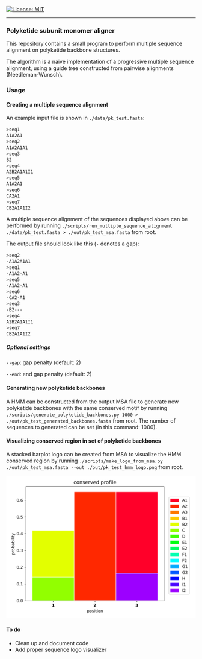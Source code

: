 [![License: MIT](https://img.shields.io/badge/License-MIT-yellow.svg)](https://opensource.org/licenses/MIT)

---

### Polyketide subunit monomer aligner

This repository contains a small program to perform multiple 
sequence alignment on polyketide backbone structures. 

The algorithm is a naive implementation of a progressive multiple sequence
alignment, using a guide tree constructed from pairwise alignments
(Needleman-Wunsch).

### Usage

#### Creating a multiple sequence alignment

An example input file is shown in `./data/pk_test.fasta`:
```text
>seq1
A1A2A1
>seq2
A1A2A1A1
>seq3
B2
>seq4
A2B2A1A1I1
>seq5
A1A2A1
>seq6
CA2A1
>seq7
CB2A1A1I2
```

A multiple sequence alignment of the sequences displayed above can be performed
by running 
`./scripts/run_multiple_sequence_alignment ./data/pk_test.fasta > ./out/pk_test_msa.fasta` 
from root.

The output file should look like this (`-` denotes a gap):
```text
>seq2
-A1A2A1A1
>seq1
-A1A2-A1
>seq5
-A1A2-A1
>seq6
-CA2-A1
>seq3
-B2---
>seq4
A2B2A1A1I1
>seq7
CB2A1A1I2
```

##### Optional settings

`--gap`: gap penalty (default: 2)

`--end`: end gap penalty (default: 2)

#### Generating new polyketide backbones

A HMM can be constructed from the output MSA file to generate new polyketide
backbones with the same conserved motif by running 
`./scripts/generate_polyketide_backbones.py 1000 > ./out/pk_test_generated_backbones.fasta`
from root. The number of sequences to generated can be set (in this command: 1000).

#### Visualizing conserved region in set of polyketide backbones

A stacked barplot logo can be created from MSA to visualize the HMM conserved
region by running 
`./scripts/make_logo_from_msa.py  ./out/pk_test_msa.fasta --out ./out/pk_test_hmm_logo.png`
from root.

![logo](./out/pk_test_hmm_logo.png)

#### To do
- Clean up and document code
- Add proper sequence logo visualizer

